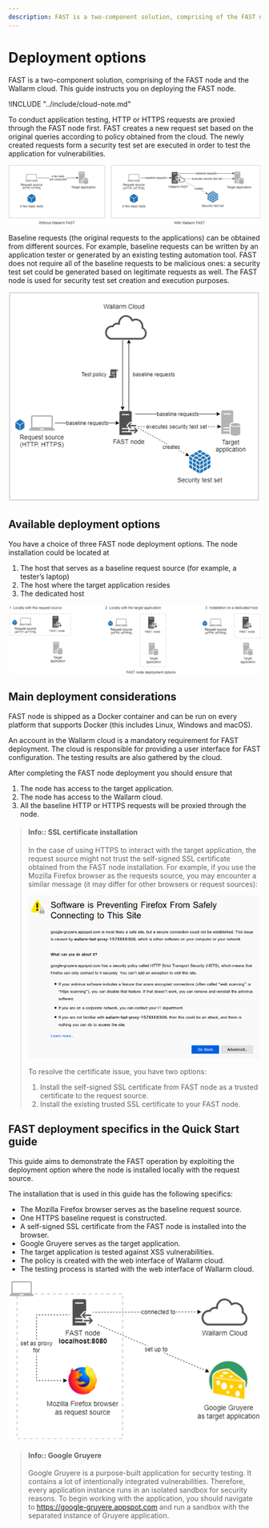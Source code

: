 ```yaml
---
description: FAST is a two-component solution, comprising of the FAST node and the Wallarm cloud. This guide instructs you on deploying the FAST node.
---
```


[img-fast-integration]:         ../../images/qsg/en/deployment-options/0-qsg-fast-depl.png
[img-fast-scheme]:              ../../images/qsg/en/deployment-options/1-qsg-fast-work-scheme.png       
[img-fast-deployment-options]:  ../../images/qsg/en/deployment-options/2-qsg-fast-depl-options.png    
[img-insecure-connection]:     ../../images/qsg/common/deployment-options/3-qsg-fast-depl-insecure-cert.png    
[img-qsg-deployment-scheme]:    ../../images/qsg/en/deployment-options/4-qsg-fast-depl-scheme.png
    
[link-https-google-gruyere]:    https://google-gruyere.appspot.com    

    
#   Deployment options

FAST is a two-component solution, comprising of the FAST node and the Wallarm cloud. This guide instructs you on deploying the FAST node.

<!-- -->

!INCLUDE "../include/cloud-note.md"

<!-- -->

To conduct application testing, HTTP or HTTPS requests are proxied through the FAST node first. FAST creates a new request set based on the original queries according to policy obtained from the cloud. The newly created requests form a security test set are executed in order to test the application for vulnerabilities.

![A process of testing with FAST][img-fast-integration]

Baseline requests (the original requests to the applications) can be obtained from different sources. For example, baseline requests can be written by an application tester or generated by an existing testing automation tool. FAST does not require all of the baseline requests to be malicious ones: a security test set could be generated based on legitimate requests as well. The FAST node is used for security test set creation and execution purposes.

![How FAST works][img-fast-scheme]
    
    
##  Available deployment options 

You have a choice of three FAST node deployment options. The node installation could be located at
1.  The host that serves as a baseline request source (for example, a tester’s laptop)
2.  The host where the target application resides
3.  The dedicated host

![FAST deployment options][img-fast-deployment-options]
    
    
##  Main deployment considerations

FAST node is shipped as a Docker container and can be run on every platform that supports Docker (this includes Linux, Windows and macOS).

An account in the Wallarm cloud is a mandatory requirement for FAST deployment. The cloud is responsible for providing a user interface for FAST configuration. The testing results are also gathered by the cloud.

After completing the FAST node deployment you should ensure that
1.  The node has access to the target application.
2.  The node has access to the Wallarm cloud.
3.  All the baseline HTTP or HTTPS requests will be proxied through the node.

>   #### Info:: SSL certificate installation
>
>   In the case of using HTTPS to interact with the target application, the request source might not trust the self-signed SSL certificate obtained from the FAST node installation. For example, if you use the Mozilla Firefox browser as the requests source, you may encounter a similar message (it may differ for other browsers or request sources):
>
>   ![“Insecure connection” message][img-insecure-connection]
>
>   To resolve the certificate issue, you have two options:
>   1.  Install the self-signed SSL certificate from FAST node as a trusted certificate to the request source.
>   2.  Install the existing trusted SSL certificate to your FAST node.

        
##  FAST deployment specifics in the Quick Start guide 

This guide aims to demonstrate the FAST operation by exploiting the deployment option where the node is installed locally with the request source. 

The installation that is used in this guide has the following specifics:

-   The Mozilla Firefox browser serves as the baseline request source.
-   One HTTPS baseline request is constructed.
-   A self-signed SSL certificate from the FAST node is installed into the browser.
-   Google Gruyere serves as the target application.
-   The target application is tested against XSS vulnerabilities.
-   The policy is created with the web interface of Wallarm cloud.
-   The testing process is started with the web interface of Wallarm cloud.

![Quick Start guide deployment scheme][img-qsg-deployment-scheme]

>   #### Info:: Google Gruyere
>
>   Google Gruyere is a purpose-built application for security testing. It contains a lot of intentionally integrated vulnerabilities. Therefore, every application instance runs in an isolated sandbox for security reasons. To begin working with the application, you should navigate to <https://google-gruyere.appspot.com> and run a sandbox with the separated instance of Gruyere application.